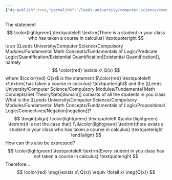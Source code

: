 ```yaml
---
{"dg-publish":true,"permalink":"/leeds-university/computer-science/compulsory-modules/fundamental-math-concepts/fundamentals-of-logic/predicate-logic/negating-quantification/negating-an-existential-quantification/"}
---
```



The statement
$$
\color{lightgreen}
\textquoteleft
\textrm{There is a student in your class who has taken a course in calculus}
\textquoteright
$$
is an [[Leeds University/Computer Science/Compulsory Modules/Fundamental Math Concepts/Fundamentals of Logic/Predicate Logic/Quantification/Existential Quantification\|Existential Quantification]], namely
$$
\color{red} 
\exists x\ Q(x)
$$
where $\color{red} Q(x)$ is the statement $\color{red} \textquoteleft x\textrm{ has taken a course in calculus} \textquoteright$ and the [[Leeds University/Computer Science/Compulsory Modules/Fundamental Math Concepts/Set Theory/Sets\|domain]] consists of all the students in you class
What is the [[Leeds University/Computer Science/Compulsory Modules/Fundamental Math Concepts/Fundamentals of Logic/Propositional Logic/Connectives/Negation\|negation]]?
$$
\begin{align}
\color{lightgreen}
\textquoteleft
&\color{lightgreen} \textrm{It is not the case that} \\
&\color{lightgreen} \textrm{there exists a student in your class who has taken a course in calculus}
\textquoteright
\end{align}
$$
How can this also be expressed?
$$
\color{lightgreen}
\textquoteleft
\textrm{Every student in you class has not taken a course in calculus}
\textquoteright
$$
Therefore...
$$
\color{red} 
\neg{\exists x\ Q(x)} \equiv \forall x\ \neg{Q(x)}
$$